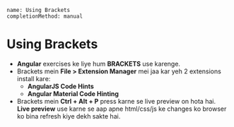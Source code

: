 ```ngMeta
name: Using Brackets
completionMethod: manual
```
# Using Brackets
- **Angular** exercises ke liye hum **BRACKETS** use karenge.
- Brackets mein **File > Extension Manager** mei jaa kar yeh 2 extensions install kare:  
    - **AngularJS Code Hints**
    - **Angular Material Code Hinting**  
- Brackets mein **Ctrl + Alt + P** press karne se live preview on hota hai. **Live preview** use karne se aap apne html/css/js ke changes ko browser ko bina refresh kiye dekh sakte hai. 
